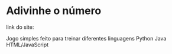 # Adivinhe o número

link do site: 

Jogo simples feito para treinar diferentes linguagens
Python
Java
HTML/JavaScript
